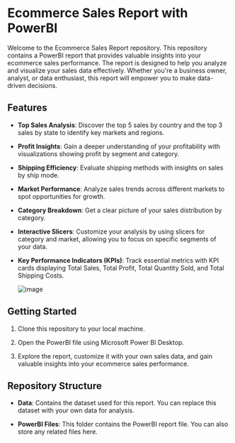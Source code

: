 # Ecommerce Sales Report with PowerBI

Welcome to the Ecommerce Sales Report repository. This repository contains a PowerBI report that provides valuable insights into your ecommerce sales performance. The report is designed to help you analyze and visualize your sales data effectively. Whether you're a business owner, analyst, or data enthusiast, this report will empower you to make data-driven decisions.

## Features

- **Top Sales Analysis**: Discover the top 5 sales by country and the top 3 sales by state to identify key markets and regions.

- **Profit Insights**: Gain a deeper understanding of your profitability with visualizations showing profit by segment and category.

- **Shipping Efficiency**: Evaluate shipping methods with insights on sales by ship mode.

- **Market Performance**: Analyze sales trends across different markets to spot opportunities for growth.

- **Category Breakdown**: Get a clear picture of your sales distribution by category.

- **Interactive Slicers**: Customize your analysis by using slicers for category and market, allowing you to focus on specific segments of your data.

- **Key Performance Indicators (KPIs)**: Track essential metrics with KPI cards displaying Total Sales, Total Profit, Total Quantity Sold, and Total Shipping Costs.

  ![image](https://github.com/ImSouvikK/ECommerce-Sales-Report-using-PowerBI/assets/139162531/998f8bfc-8c74-438a-b1ef-c2d56c9c5e40)


## Getting Started

1. Clone this repository to your local machine.

2. Open the PowerBI file using Microsoft Power BI Desktop.

3. Explore the report, customize it with your own sales data, and gain valuable insights into your ecommerce sales performance.

## Repository Structure

- **Data**: Contains the dataset used for this report. You can replace this dataset with your own data for analysis.

- **PowerBI Files**: This folder contains the PowerBI report file. You can also store any related files here.

